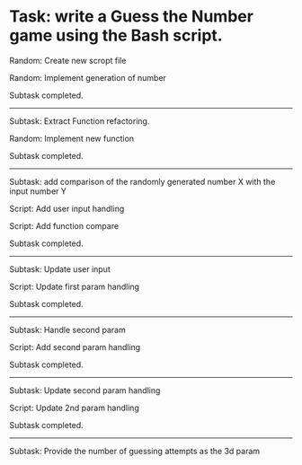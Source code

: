 # Task: write a Guess the Number game using the Bash script.

Random: Create new scropt file

Random: Implement generation of number

Subtask completed.

---

Subtask: Extract Function refactoring.

Random: Implement new function

Subtask completed.

---

Subtask: add comparison of the randomly generated number X with the input number Y

Script: Add user input handling

Script: Add function compare

Subtask completed.

---

Subtask: Update user input

Script: Update first param handling

Subtask completed.

---

Subtask: Handle second param

Script: Add second param handling

Subtask completed.

---

Subtask: Update second param handling

Script: Update 2nd param handling

Subtask completed.

---

Subtask: Provide the number of guessing attempts as the 3d param

